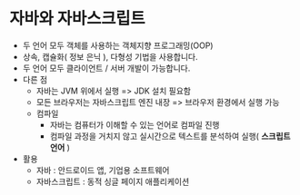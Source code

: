# 자바와 자바스크립트

- 두 언어 모두 객체를 사용하는 객체지향 프로그래밍(OOP)
- 상속, 캡슐화( 정보 은닉 ), 다형성 기법을 사용합니다.
- 두 언어 모두 클라이언트 / 서버 개발이 가능합니다.
- 다른 점
  - 자바는 JVM 위에서 실행 => JDK 설치 필요함
  - 모든 브라우저는 자바스크립트 엔진 내장 => 브라우저 환경에서 실행 가능
  - 컴파일
    - 자바는 컴퓨터가 이해할 수 있는 언어로 컴파일 진행
    - 컴파일 과정을 거치지 않고 실시간으로 텍스트를 분석하여 실행( **스크립트 언어** )
- 활용
  - 자바 : 안드로이드 앱, 기업용 소프트웨어
  - 자바스크립트 : 동적 싱글 페이지 애플리케이션
